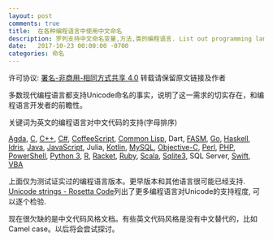 ```yaml
---
layout: post
comments: true
title:  在各种编程语言中使用中文命名
description: 罗列支持中文命名变量,方法,类的编程语言. List out programming languages that support naming variables, functions and classes in Chinese.
date:   2017-10-23 00:00:00 -0700
categories: 命名
---
```


许可协议: [署名-非商用-相同方式共享 4.0](https://creativecommons.org/licenses/by-nc/4.0/) 转载请保留原文链接及作者

多数现代编程语言都支持Unicode命名的事实，说明了这一需求的切实存在，和编程语言开发者的前瞻性。

关键词为英文的编程语言对中文代码的支持(字母排序)

[Agda](https://zhuanlan.zhihu.com/p/34805891),
[C](https://github.com/program-in-chinese/overview/blob/master/示例代码/你好.c),
[C++](https://github.com/program-in-chinese/overview/blob/master/示例代码/问好.cpp),
[C#](https://github.com/program-in-chinese/overview/blob/master/示例代码/大家好.cs),
[CoffeeScript](https://github.com/program-in-chinese/overview/blob/master/示例代码/斐波那契.coffee),
[Common Lisp](https://github.com/program-in-chinese/overview/blob/master/示例代码/斐波那契.lisp),
Dart,
[FASM](https://github.com/program-in-chinese/overview/blob/master/示例代码/你好.asm),
[Go](https://github.com/program-in-chinese/overview/blob/master/示例代码/斐波那契.go),
[Haskell](https://github.com/program-in-chinese/overview/blob/master/示例代码/Haskell示例.hs),
[Idris](https://github.com/program-in-chinese/overview/blob/master/示例代码/Idris示例.idr),
[Java](https://github.com/program-in-chinese/overview/blob/master/示例代码/大家好.java),
[JavaScript](https://github.com/program-in-chinese/overview/blob/master/示例代码/斐波那契.js),
Julia,
[Kotlin](https://github.com/program-in-chinese/overview/blob/master/示例代码/你好.kt),
[MySQL](https://github.com/program-in-chinese/jinxiaocun/blob/master/MySQL%E6%95%B0%E6%8D%AE%E5%BA%93schema.sql),
[Objective-C](https://github.com/program-in-chinese/overview/blob/master/示例代码/你好.m),
[Perl](https://github.com/program-in-chinese/overview/blob/master/示例代码/斐波那契.pl),
[PHP](https://github.com/program-in-chinese/overview/blob/master/示例代码/斐波那契.php),
[PowerShell](https://www.v2ex.com/t/481876),
[Python 3](https://github.com/program-in-chinese/overview/blob/master/示例代码/斐波那契.py),
[R](https://github.com/dushoff/Generation_distributions/blob/master/chinese.R),
[Racket](https://github.com/program-in-chinese/overview/blob/master/示例代码/Racket示例.rkt),
[Ruby](https://github.com/program-in-chinese/overview/blob/master/示例代码/斐波那契.rb),
[Scala](https://github.com/program-in-chinese/overview/blob/master/示例代码/斐波那契.scala),
[Sqlite3](https://github.com/program-in-chinese/overview/blob/master/示例代码/sqlite脚本),
SQL Server,
[Swift](https://github.com/program-in-chinese/overview/blob/master/示例代码/变量.swift),
[VBA](https://zhuanlan.zhihu.com/p/41432021)

上面仅为测试证实过的编程语言版本。更早版本和其他语言很可能已经支持. [Unicode strings - Rosetta Code](http://rosettacode.org/wiki/Unicode_strings)列出了更多编程语言对Unicode的支持程度, 可以逐个检验.

现在很欠缺的是中文代码风格文档。有些英文代码风格是没有中文替代的，比如Camel case。以后将会尝试探讨。
